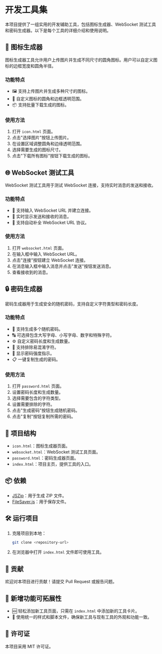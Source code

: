 # 开发工具集

本项目提供了一组实用的开发辅助工具，包括图标生成器、WebSocket 测试工具和密码生成器。以下是每个工具的详细介绍和使用说明。

## 🎨 图标生成器

图标生成器工具允许用户上传图片并生成不同尺寸的圆角图标。用户可以自定义图标的边框宽度和圆角半径。

### 功能特点

- 🖼️ 支持上传图片并生成多种尺寸的图标。
- 🎨 自定义图标的圆角和边框透明范围。
- 📦 支持批量下载生成的图标。

### 使用方法

1. 打开 `icon.html` 页面。
2. 点击"选择图片"按钮上传图片。
3. 在设置区域调整圆角和边缘透明范围。
4. 选择需要生成的图标尺寸。
5. 点击"下载所有图标"按钮下载生成的图标。

## 🌐 WebSocket 测试工具

WebSocket 测试工具用于测试 WebSocket 连接，支持实时消息的发送和接收。

### 功能特点

- 🔗 支持输入 WebSocket URL 并建立连接。
- 📡 实时显示发送和接收的消息。
- 🔄 支持自动补全 WebSocket URL 协议。

### 使用方法

1. 打开 `websocket.html` 页面。
2. 在输入框中输入 WebSocket URL。
3. 点击"连接"按钮建立 WebSocket 连接。
4. 在消息输入框中输入消息并点击"发送"按钮发送消息。
5. 查看接收到的消息。

## 🔒 密码生成器

密码生成器用于生成安全的随机密码，支持自定义字符类型和密码长度。

### 功能特点

- 🎲 支持生成多个随机密码。
- 🔠 可选择包含大写字母、小写字母、数字和特殊字符。
- ⚙️ 自定义密码长度和生成数量。
- 🚫 支持排除易混淆字符。
- 💪 显示密码强度指示。
- 📋 一键复制生成的密码。

### 使用方法

1. 打开 `password.html` 页面。
2. 设置密码长度和生成数量。
3. 选择需要包含的字符类型。
4. 设置需要排除的字符。
5. 点击"生成密码"按钮生成随机密码。
6. 点击"复制"按钮复制所需的密码。

## 📁 项目结构

- `icon.html`：图标生成器页面。
- `websocket.html`：WebSocket 测试工具页面。
- `password.html`：密码生成器页面。
- `index.html`：项目主页，提供工具的入口。

## 📦 依赖

- [JSZip](https://stuk.github.io/jszip/)：用于生成 ZIP 文件。
- [FileSaver.js](https://github.com/eligrey/FileSaver.js/)：用于保存文件。

## 🛠️ 运行项目

1. 克隆项目到本地：
   ```bash
   git clone <repository-url>
   ```
2. 在浏览器中打开 `index.html` 文件即可使用工具。

## 🌟 贡献

欢迎对本项目进行贡献！请提交 Pull Request 或报告问题。

## 🔧 新增功能可拓展性

- 🆕 轻松添加新工具页面，只需在 `index.html` 中添加新的工具卡片。
- 📜 使用统一的样式和脚本文件，确保新工具与现有工具的外观和功能一致。

## 📜 许可证

本项目采用 MIT 许可证。 
